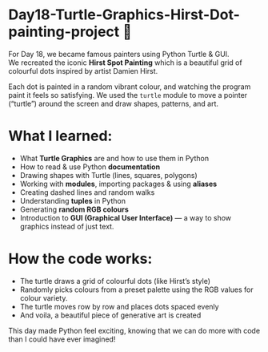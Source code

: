 # Day18-Turtle-Graphics-Hirst-Dot-painting-project 🎨
For Day 18, we became famous painters using Python Turtle & GUI.  
We recreated the iconic **Hirst Spot Painting** which is a beautiful grid of colourful dots inspired by artist Damien Hirst. 

Each dot is painted in a random vibrant colour, and watching the program paint it feels so satisfying. We used the `turtle` module to move a pointer (“turtle”) around the screen and draw shapes, patterns, and art.

# What I learned:

-  What **Turtle Graphics** are and how to use them in Python  
-  How to read & use Python **documentation**
-  Drawing shapes with Turtle (lines, squares, polygons)
-  Working with **modules**, importing packages & using **aliases**
-  Creating dashed lines and random walks
-  Understanding **tuples** in Python
-  Generating **random RGB colours**
-  Introduction to **GUI (Graphical User Interface)** — a way to show graphics instead of just text.

# How the code works:

- The turtle draws a grid of colourful dots (like Hirst’s style)
- Randomly picks colours from a preset palette using the RGB values for colour variety.
- The turtle moves row by row and places dots spaced evenly
- And voila, a beautiful piece of generative art is created

This day made Python feel exciting, knowing that we can do more with code than I could have ever imagined!
